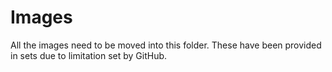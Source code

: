 # Images

All the images need to be moved into this folder. These have been provided in sets due to limitation set by GitHub.
